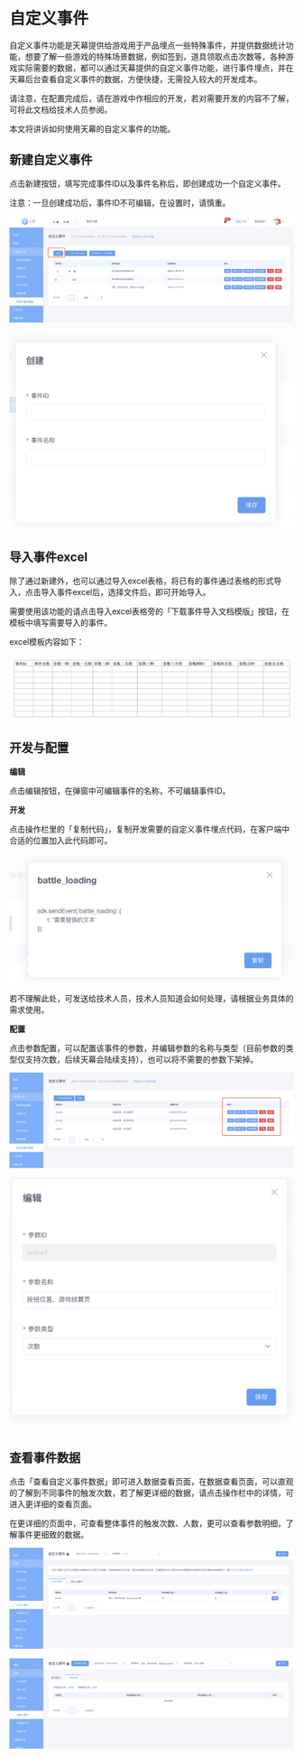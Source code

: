 # 自定义事件

自定义事件功能是天幕提供给游戏用于产品埋点一些特殊事件，并提供数据统计功能，想要了解一些游戏的特殊场景数据，例如签到，道具领取点击次数等，各种游戏实际需要的数据，都可以通过天幕提供的自定义事件功能，进行事件埋点，并在天幕后台查看自定义事件的数据，方便快捷，无需投入较大的开发成本。

请注意，在配置完成后，请在游戏中作相应的开发，若对需要开发的内容不了解，可将此文档给技术人员参阅。

本文将讲诉如何使用天幕的自定义事件的功能。

## 新建自定义事件

点击新建按钮，填写完成事件ID以及事件名称后，即创建成功一个自定义事件。

注意：一旦创建成功后，事件ID不可编辑，在设置时，请慎重。

![](../../.gitbook/assets/image%20%2899%29.png)

![](../../.gitbook/assets/image%20%28100%29.png)

## 导入事件excel

除了通过新建外，也可以通过导入excel表格，将已有的事件通过表格的形式导入，点击导入事件excel后，选择文件后，即可开始导入。

需要使用该功能的请点击导入excel表格旁的「下载事件导入文档模版」按钮，在模板中填写需要导入的事件。

excel模板内容如下：

![](../../.gitbook/assets/image%20%282%29.png)

## 开发与配置

**编辑**

点击编辑按钮，在弹窗中可编辑事件的名称，不可编辑事件ID。

**开发**

点击操作栏里的「复制代码」，复制开发需要的自定义事件埋点代码，在客户端中合适的位置加入此代码即可。

![](../../.gitbook/assets/image%20%2897%29.png)

若不理解此处，可发送给技术人员，技术人员知道会如何处理，请根据业务具体的需求使用。

**配置**

点击参数配置，可以配置该事件的参数，并编辑参数的名称与类型（目前参数的类型仅支持次数，后续天幕会陆续支持），也可以将不需要的参数下架掉。

![](../../.gitbook/assets/image%20%2860%29.png)

![](../../.gitbook/assets/image%20%2817%29.png)

## 查看事件数据

点击「查看自定义事件数据」即可进入数据查看页面，在数据查看页面，可以直观的了解到不同事件的触发次数，若了解更详细的数据，请点击操作栏中的详情，可进入更详细的查看页面。

在更详细的页面中，可查看整体事件的触发次数、人数，更可以查看参数明细，了解事件更细致的数据。

![](../../.gitbook/assets/image%20%2827%29.png)

![](../../.gitbook/assets/image%20%2841%29.png)

